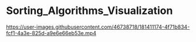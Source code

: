 # Sorting_Algorithms_Visualization


https://user-images.githubusercontent.com/46738718/181411174-4f71b834-fcf1-4a3e-825d-a9e6e66eb53e.mp4

